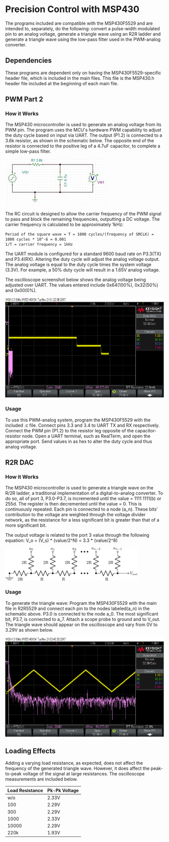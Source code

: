 # Precision Control with MSP430
The programs included are compatible with the MSP430F5529 and are intended to, separately, do the following: convert a pulse-width modulated pin to an analog voltage, generate a triangle wave using an R2R ladder and generate a triangle wave using the low-pass filter used in the PWM-analog converter. 

## Dependencies
These programs are dependent only on having the MSP430F5529-specific header file, which is included in the main files. This file is the MSP430.h header file included at the beginning of each main file.

## PWM Part 2

### How it Works
The MSP430 microcontroller is used to generate an analog voltage from its PWM pin. The program uses the MCU's hardware PWM capability to adjust the duty cycle based on input via UART. The output (P1.2) is connected to a 3.6k resistor, as shown in the schematic below. The opposite end of the resistor is connected to the positive leg of a 4.7uF capacitor, to complete a simple low-pass filter.

![PWMtoAnalog](https://github.com/RU09342/lab-6taking-control-over-your-embedded-life-either-net/blob/master/Precision%20Control/circuit.JPG)

The RC circuit is designed to allow the carrier frequency of the PWM signal to pass and block the remaining frequencies, outputting a DC voltage. The carrier frequency is calculated to be approximately 1kHz:

	Period of the square wave = T = 1000 cycles/(frequency of SMCLK) = 1000 cycles * 10^-6 = 0.001
	1/T = carrier frequency = 1kHz
	
The UART module is configured for a standard 9600 baud rate on P3.3(TX) and P3.4(RX). Altering the duty cycle will adjust the analog voltage output. The analog voltage is equal to the duty cycle times the system voltage (3.3V). For example, a 50% duty cycle will result in a 1.65V analog voltage.

The oscilloscope screenshot below shows the analog voltage being adjusted over UART. The values entered include 0x64(100%), 0x32(50%) and 0x00(0%).

![AdjustingVoltage](https://github.com/RU09342/lab-6taking-control-over-your-embedded-life-either-net/blob/master/Precision%20Control/PWMtoAnalog/adjustingvoltage.png)

### Usage
To use this PWM-analog system, program the MSP430F5529 with the included .c file. Connect pins 3.3 and 3.4 to UART TX and RX respectively. Connect the PWM pin (P1.2) to the resistor leg opposite of the capacitor-resistor node. Open a UART terminal, such as RealTerm, and open the appropriate port. Send values in as hex to alter the duty cycle and thus analog voltage.

## R2R DAC
### How it Works
The MSP430 microcontroller is used to generate a triangle wave on the R/2R ladder, a traditional implementation of a digital-to-analog converter. To do so, all of port 3, P3.0-P3.7, is incremented until the value = 1111 1111(b) or 255d. The register is then decremented until the value = 0. This is continuously repeated. Each pin is connected to a node (a_n). These bits' contribution to the voltage are weighted through the voltage divider network, as the resistance for a less significant bit is greater than that of a more significant bit.

The output voltage is related to the port 3 value through the following equation: V_o = (V_s) * (value/2^N) = 3.3 * (value/2^8)

![R/2R Schematic](https://github.com/RU09342/lab-6taking-control-over-your-embedded-life-either-net/blob/master/Precision%20Control/R2R/R2Rschematic.png)


### Usage
To generate the triangle wave: Program the MSP430F5529 with the main file in R2R5529 and connect each pin to the nodes labeled(a_n) in the schematic above. P3.0 is connected to the node a_0. The most significant bit, P3.7, is connected to a_7. Attach a scope probe to ground and to V_out. The triangle wave should appear on the oscilloscope and vary from 0V to 3.29V as shown below.

![Oscilloscope](https://github.com/RU09342/lab-6taking-control-over-your-embedded-life-either-net/blob/master/Precision%20Control/R2R/scope.png)

## Loading Effects

Adding a varying load resistance, as expected, does not affect the frequency of the generated triangle wave. However, it does affect the peak-to-peak voltage of the signal at large resistances. The oscilloscope measurements are included below.

|Load Resistance| Pk-Pk Voltage |
| ------------- | ------------- |
| w/o 			| 2.33V  |
| 100		    | 2.29V  |
| 300			| 2.29V  |
| 1000			| 2.33V  |
| 10000			| 2.29V  |
| 220k			| 1.93V  |  



